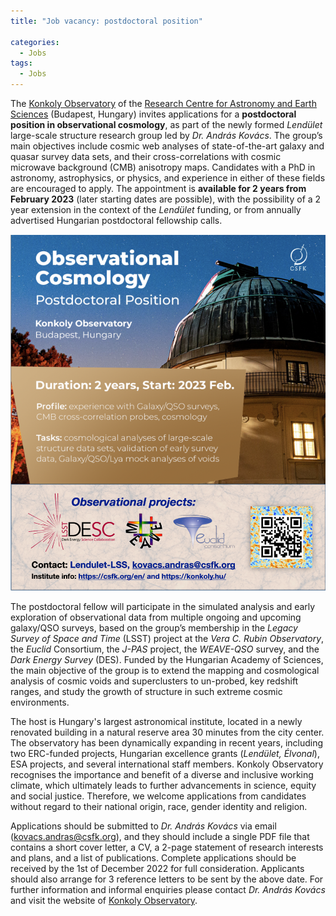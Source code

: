 ```yaml
---
title: "Job vacancy: postdoctoral position"

categories:
  - Jobs
tags:
  - Jobs
---
```


The [Konkoly Observatory](https://konkoly.hu/index.shtml) of the [Research Centre for Astronomy and Earth Sciences](https://csfk.org/en/) (Budapest, Hungary) invites applications for a **postdoctoral position in observational cosmology**, as part of the newly formed _Lendület_ large-scale structure research group led by _Dr. András Kovács_. The group’s main objectives include cosmic web analyses of state-of-the-art galaxy and quasar survey data sets, and their cross-correlations with cosmic microwave background (CMB) anisotropy maps. Candidates with a PhD in astronomy, astrophysics, or physics, and experience in either of these fields are encouraged to apply. The appointment is **available for 2 years from February 2023** (later starting dates are possible), with the possibility of a 2 year extension in the context of the _Lendület_ funding, or from annually advertised Hungarian postdoctoral fellowship calls.

![collab](/assets/images/lendulet_postdoc.png)

The postdoctoral fellow will participate in the simulated analysis and early exploration of observational data from multiple ongoing and upcoming galaxy/QSO surveys, based on the group’s membership in the _Legacy Survey of Space and Time_ (LSST) project at the _Vera C. Rubin Observatory_, the _Euclid_ Consortium, the _J-PAS_ project, the _WEAVE-QSO_ survey, and the _Dark Energy Survey_ (DES). Funded by the Hungarian Academy of Sciences, the main objective of the group is to extend the mapping and cosmological analysis of cosmic voids and superclusters to un-probed, key redshift ranges, and study the growth of structure in such extreme cosmic environments. 

The host is Hungary's largest astronomical institute, located in a newly renovated building in a natural reserve area 30 minutes from the city center. The observatory has been dynamically expanding in recent years, including two ERC-funded projects, Hungarian excellence grants (_Lendület, Élvonal_), ESA projects, and several international staff members. Konkoly Observatory recognises the importance and benefit of a diverse and inclusive working climate, which ultimately leads to further advancements in science, equity and social justice. Therefore, we welcome applications from candidates without regard to their national origin, race, gender identity and religion.

Applications should be submitted to _Dr. András Kovács_ via email (kovacs.andras@csfk.org), and they should include a single PDF file that contains a short cover letter, a CV, a 2-page statement of research interests and plans, and a list of publications. Complete applications should be received by the 1st of December 2022 for full consideration. Applicants should also arrange for 3 reference letters to be sent by the above date. For further information and informal enquiries please contact _Dr. András Kovács_ and visit the website of [Konkoly Observatory](https://konkoly.hu/index.shtml).
